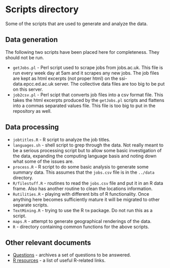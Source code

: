 # Scripts directory

Some of the scripts that are used to generate and analyze the data.

## Data generation

The following two scripts have been placed here for completeness. They should not be run.

* `getJobs.pl` - Perl script used to scrape jobs from jobs.ac.uk. This file is run every week day at 5am and it scrapes any new jobs. The job files are kept as html excerpts (not proper html) on the ssi-data.epcc.ed.ac.uk server. The collective data files are too big to be put on this server.
* `job2csv.pl` - Perl scipt that converts job files into a csv format file. This takes the html excerpts produced by the `getJobs.pl` scripts and flattens into a commas separated values file. This file is too big to put in the repository as well.

## Data processing

* `jobtitles.R` - R script to analyze the job titles.
* `languages.sh` - shell script to grep through the data. Not really meant to be a serious processing 
  script but to allow some basic investigation of the data, expanding the computing language basis
  and noting down what some of the issues are.
* `process.R` - R script to do some basic analysis to generate some summary data. This assumes that
   the `jobs.csv` file is in the `../data` directory.
* `R/filestuff.R` - routines to read the `jobs.csv` file and put it in an R data frame. Also has another routine to clean 
  the locations information.
* `Rutilities.R` - playing with different bits of R functionality. Once anything here becomes sufficiently 
   mature it will be migrated to other separate scripts.
* `TextMining.R` - trying to use the R `tm` package. Do not run this as a script.
* `maps.R` - attempt to generate geographical renderings of the data.
* `R` - directory containing common functions for the above scripts.


## Other relevant documents

* [Questions](Questions.md) - archives a set of questions to be answered.
* [R resources](Rresources.md) - a list of useful R-related links.

